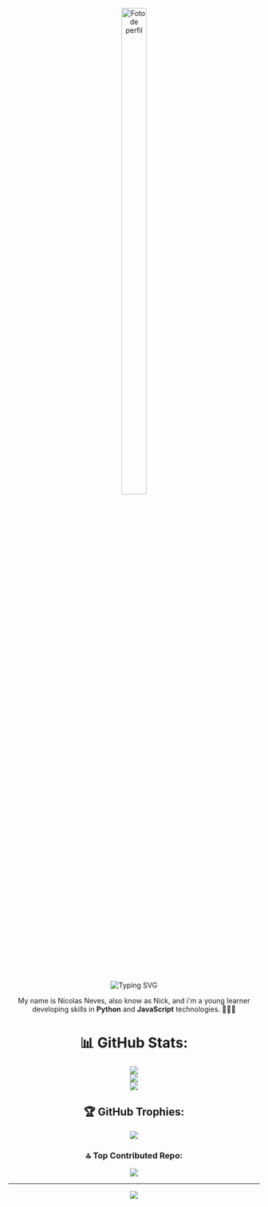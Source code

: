 <p align="center">
  <img src="https://github.com/user-attachments/assets/5a46c1f6-35e2-4490-9acf-51b1778a779b" alt="Foto de perfil" style="width: 50%; max-width: 100px; height: auto;" />
  <br>
  <img src="https://readme-typing-svg.herokuapp.com?font=Fira+Code&size=32&pause=1000&color=FFFFFF&center=true&vCenter=true&width=435&lines=Yo,+Everyone!+Welcome." alt="Typing SVG" />
</p>

<p align='center'>
  My name is Nícolas Neves, also know as Nick, and i'm a young learner developing skills in <strong>Python</strong> and <strong>JavaScript</strong> technologies. 🧑🏻‍💻
</p>

<div align="center">
  
# 📊 GitHub Stats:
![](https://github-readme-stats.vercel.app/api?username=isniiick&theme=dark&hide_border=false&include_all_commits=false&count_private=false)<br/>
![](https://nirzak-streak-stats.vercel.app/?user=isniiick&theme=dark&hide_border=false)<br/>
![](https://github-readme-stats.vercel.app/api/top-langs/?username=isniiick&theme=dark&hide_border=false&include_all_commits=false&count_private=false&layout=compact)

## 🏆 GitHub Trophies:
![](https://github-profile-trophy.vercel.app/?username=isniiick&theme=dark&no-frame=false&no-bg=true&margin-w=4)

### 🔝 Top Contributed Repo:
![](https://github-contributor-stats.vercel.app/api?username=isniiick&limit=5&theme=dark&combine_all_yearly_contributions=true)

---
[![](https://visitcount.itsvg.in/api?id=isniiick&icon=0&color=2)](https://visitcount.itsvg.in)
</div>

